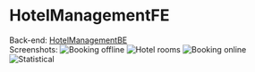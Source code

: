 # HotelManagementFE
Back-end: [HotelManagementBE](https://github.com/ZenoVux/HotelManagementBE) <br />
Screenshots:
<img alt="Booking offline" src="https://zenovux.github.io/images/Screenshot%201.png" />
<img alt="Hotel rooms" src="https://zenovux.github.io/images/Screenshot%202.png" />
<img alt="Booking online" src="https://zenovux.github.io/images/Screenshot%203.png" />
<img alt="Statistical" src="https://zenovux.github.io/images/Screenshot%204.png" />
